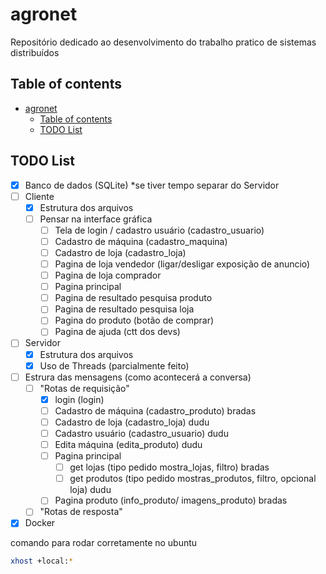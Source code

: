 # agronet

Repositório dedicado ao desenvolvimento do trabalho pratico de sistemas distribuídos

## Table of contents

- [agronet](#agronet)
  - [Table of contents](#table-of-contents)
  - [TODO List](#todo-list)

## TODO List

- [X] Banco de dados (SQLite) *se tiver tempo separar do Servidor
- [ ] Cliente
  - [X] Estrutura dos arquivos
  - [ ] Pensar na interface gráfica
    - [ ] Tela de login / cadastro usuário (cadastro_usuario)
    - [ ] Cadastro de máquina (cadastro_maquina)
    - [ ] Cadastro de loja (cadastro_loja)
    - [ ] Pagina de loja vendedor (ligar/desligar exposição de anuncio)
    - [ ] Pagina de loja comprador
    - [ ] Pagina principal
    - [ ] Pagina de resultado pesquisa produto
    - [ ] Pagina de resultado pesquisa loja
    - [ ] Pagina do produto (botão de comprar)
    - [ ] Pagina de ajuda (ctt dos devs)
- [ ] Servidor
  - [X] Estrutura dos arquivos
  - [X] Uso de Threads (parcialmente feito)
- [ ] Estrura das mensagens (como acontecerá a conversa)
  - [ ] "Rotas de requisição"
    - [X] login (login)
    - [ ] Cadastro de máquina (cadastro_produto) bradas
    - [ ] Cadastro de loja (cadastro_loja) dudu
    - [ ] Cadastro usuário (cadastro_usuario) dudu
    - [ ] Edita máquina (edita_produto) dudu
    - [ ] Pagina principal
      - [ ] get lojas (tipo pedido mostra_lojas, filtro) bradas
      - [ ] get produtos (tipo pedido mostras_produtos, filtro, opcional loja) dudu
    - [ ] Pagina produto (info_produto/ imagens_produto) bradas
  - [ ] "Rotas de resposta"
- [X] Docker

comando para rodar corretamente no ubuntu

```bash
xhost +local:*
```
